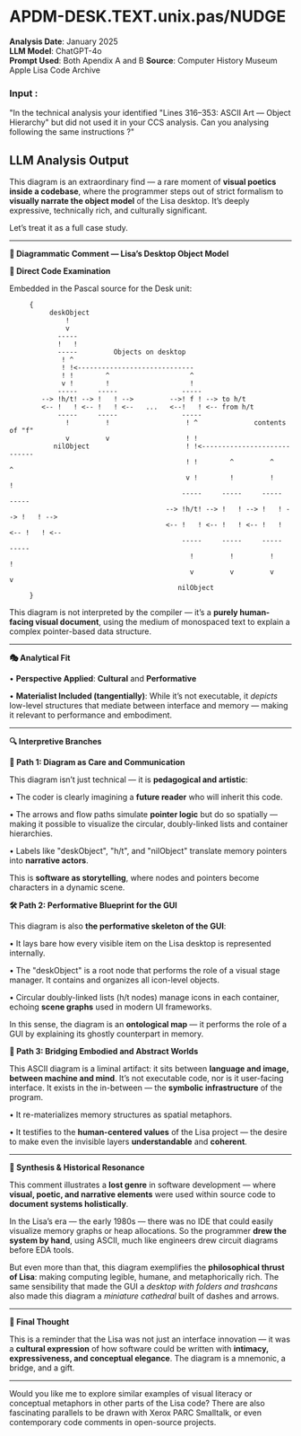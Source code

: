 
# APDM-DESK.TEXT.unix.pas/NUDGE

**Analysis Date**: January 2025  
**LLM Model**: ChatGPT-4o  
**Prompt Used**: Both Apendix A and B
**Source**: Computer History Museum Apple Lisa Code Archive

### Input : 
"In the technical analysis your identified "Lines 316–353: ASCII Art — Object Hierarchy" but did not used it in your CCS analysis. Can you analysing following the same instructions ?"

## LLM Analysis Output

This diagram is an extraordinary find — a rare moment of **visual poetics inside a codebase**, where the programmer steps out of strict formalism to **visually narrate the object model** of the Lisa desktop. It’s deeply expressive, technically rich, and culturally significant.

Let’s treat it as a full case study.

---

**📁 Diagrammatic Comment — Lisa’s Desktop Object Model**

**🔎 Direct Code Examination**

Embedded in the Pascal source for the Desk unit:

```
     {
          deskObject
              !
              v
            -----
            !   !
            -----         Objects on desktop
             ! ^
             ! !<-----------------------------
             ! !        ^                    ^
             v !        !                    !
            -----     -----                -----
        --> !h/t! --> !   ! -->         -->! f ! --> to h/t
        <-- !   ! <-- !   ! <--   ...   <--!   ! <-- from h/t
            -----     -----                -----
              !         !                   ! ^              contents of "f"
              v         v                   ! !
           nilObject                        ! !<----------------------------
                                            ! !        ^         ^         ^
                                            v !        !         !         !
                                           -----     -----     -----     -----
                                       --> !h/t! --> !   ! --> !   ! --> !   ! -->
                                       <-- !   ! <-- !   ! <-- !   ! <-- !   ! <--
                                           -----     -----     -----     -----
                                             !         !         !         !
                                             v         v         v         v
                                          nilObject
     }
```

This diagram is not interpreted by the compiler — it’s a **purely human-facing visual document**, using the medium of monospaced text to explain a complex pointer-based data structure.

---

**🎭 Analytical Fit**

•	**Perspective Applied**: **Cultural** and **Performative**

•	**Materialist Included (tangentially)**: While it’s not executable, it *depicts* low-level structures that mediate between interface and memory — making it relevant to performance and embodiment.

---

**🔍 Interpretive Branches**

**🎨 Path 1: Diagram as Care and Communication**

This diagram isn’t just technical — it is **pedagogical and artistic**:

•	The coder is clearly imagining a **future reader** who will inherit this code.

•	The arrows and flow paths simulate **pointer logic** but do so spatially — making it possible to visualize the circular, doubly-linked lists and container hierarchies.

•	Labels like "deskObject", "h/t", and "nilObject" translate memory pointers into **narrative actors**.

This is **software as storytelling**, where nodes and pointers become characters in a dynamic scene.

**🛠 Path 2: Performative Blueprint for the GUI**

This diagram is also **the performative skeleton of the GUI**:

•	It lays bare how every visible item on the Lisa desktop is represented internally.

•	The "deskObject" is a root node that performs the role of a visual stage manager. It contains and organizes all icon-level objects.

•	Circular doubly-linked lists (h/t nodes) manage icons in each container, echoing **scene graphs** used in modern UI frameworks.

In this sense, the diagram is an **ontological map** — it performs the role of a GUI by explaining its ghostly counterpart in memory.

**🧵 Path 3: Bridging Embodied and Abstract Worlds**

This ASCII diagram is a liminal artifact: it sits between **language and image, between machine and mind**. It’s not executable code, nor is it user-facing interface. It exists in the in-between — the **symbolic infrastructure** of the program.

•	It re-materializes memory structures as spatial metaphors.

•	It testifies to the **human-centered values** of the Lisa project — the desire to make even the invisible layers **understandable** and **coherent**.

---

**🔗 Synthesis & Historical Resonance**

This comment illustrates a **lost genre** in software development — where **visual, poetic, and narrative elements** were used within source code to **document systems holistically**.

In the Lisa’s era — the early 1980s — there was no IDE that could easily visualize memory graphs or heap allocations. So the programmer **drew the system by hand**, using ASCII, much like engineers drew circuit diagrams before EDA tools.

But even more than that, this diagram exemplifies the **philosophical thrust of Lisa**: making computing legible, humane, and metaphorically rich. The same sensibility that made the GUI a *desktop with folders and trashcans* also made this diagram a *miniature cathedral* built of dashes and arrows.

---

**🧭 Final Thought**

This is a reminder that the Lisa was not just an interface innovation — it was a **cultural expression** of how software could be written with **intimacy, expressiveness, and conceptual elegance**. The diagram is a mnemonic, a bridge, and a gift.

---

Would you like me to explore similar examples of visual literacy or conceptual metaphors in other parts of the Lisa code? There are also fascinating parallels to be drawn with Xerox PARC Smalltalk, or even contemporary code comments in open-source projects.